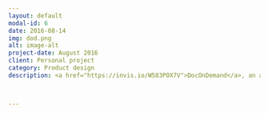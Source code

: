 ```yaml
---
layout: default
modal-id: 6
date: 2016-08-14
img: dod.png
alt: image-alt
project-date: August 2016
client: Personal project
category: Product design
description: <a href="https://invis.io/W583POX7V">DocOnDemand</a>, an app that will help you find the best doctors for your needs. Brainstorming, prototyping, design iterations, and evaluation. / Mobile, Balsamiq, InVision, UserTesting



---
```

